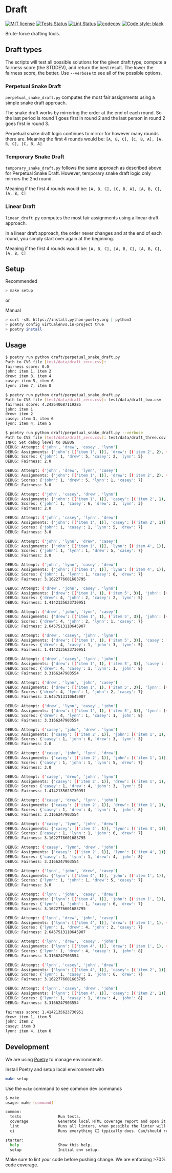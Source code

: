 # Draft

 [![MIT license](https://badgen.net/pypi/license/pip/)](https://github.com/pahwaranger/draft/blob/master/LICENSE) [![Tests Status](https://github.com/pahwaranger/draft/workflows/Tests/badge.svg?branch=master&event=push)](https://github.com/pahwaranger/draft/actions/workflows/tests.yml?query=event%3Apush+branch%3Amaster) [![Lint Status](https://github.com/pahwaranger/draft/workflows/Lint/badge.svg?branch=master&event=push)](https://github.com/pahwaranger/draft/actions/workflows/lint.yml?query=event%3Apush+branch%3Amaster) [![codecov](https://codecov.io/gh/pahwaranger/draft/branch/master/graph/badge.svg?token=XKJCUV0DY5)](https://codecov.io/gh/pahwaranger/draft) [![Code style: black](https://img.shields.io/badge/code%20style-black-000000.svg)](https://github.com/psf/black)

Brute-force drafting tools.

## Draft types

The scripts will test all possible solutions for the given draft type, compute a fairness score (the STDDEV), and return the best result. The lower the fairness score, the better. Use `--verbose` to see all of the possible options.

### Perpetual Snake Draft

`perpetual_snake_draft.py` computes the most fair assignments using a simple snake draft approach.

The snake draft works by mirroring the order at the end of each round. So the last period is round 1 goes first in round 2 and the last person in round 2 goes first in round 3.

Perpetual snake draft logic continues to mirror for however many rounds there are. Meaning the first 4 rounds would be:
 `[A, B, C], [C, B, A], [A, B, C], [C, B, A]`

### Temporary Snake Draft

`temporary_snake_draft.py` follows the same approach as described above for Perpetual Snake Draft. However, temporary snake draft logic only mirrors the 2nd round.

Meaning if the first 4 rounds would be:
 `[A, B, C], [C, B, A], [A, B, C], [A, B, C]`

### Linear Draft

`linear_draft.py` computes the most fair assignments using a linear draft approach.

In a linear draft approach, the order never changes and at the end of each round, you simply start over again at the beginning.

Meaning if the first 4 rounds would be:
 `[A, B, C], [A, B, C], [A, B, C], [A, B, C]`

## Setup

Recommended
```sh
> make setup
```

or

Manual
```sh
> curl -sSL https://install.python-poetry.org | python3 -
> poetry config virtualenvs.in-project true
> poetry install
```



## Usage

```sh
$ poetry run python draft/perpetual_snake_draft.py          
Path to CVS file [test/data/draft_zero.csv]: 
fairness score: 0.0
john: item 1, item 2
drew: item 3, item 4
casey: item 5, item 6
lynn: item 7, item 8
```

```sh
$ poetry run python draft/perpetual_snake_draft.py
Path to CVS file [test/data/draft_zero.csv]: test/data/draft_two.csv 
fairness score: 4.242640687119285
john: item 1
drew: item 2
casey: item 3, item 6
lynn: item 4, item 5
```

```sh
$ poetry run python draft/perpetual_snake_draft.py --verbose
Path to CVS file [test/data/draft_zero.csv]: test/data/draft_three.csv
INFO: Set debug level to DEBUG
DEBUG: Attempt: ('john', 'drew', 'casey', 'lynn')
DEBUG: Assignments: {'john': [('item 1', 1)], 'drew': [('item 2', 2), ('item 5', 3)], 'casey': [('item 3', 2)], 'lynn': [('item 4', 1), ('item 6', 4)]}
DEBUG: Scores: {'john': 1, 'drew': 5, 'casey': 2, 'lynn': 5}
DEBUG: Fairness: 2.0

DEBUG: Attempt: ('john', 'drew', 'lynn', 'casey')
DEBUG: Assignments: {'john': [('item 1', 1)], 'drew': [('item 2', 2), ('item 5', 3)], 'lynn': [('item 4', 1)], 'casey': [('item 3', 2), ('item 6', 5)]}
DEBUG: Scores: {'john': 1, 'drew': 5, 'lynn': 1, 'casey': 7}
DEBUG: Fairness: 3.0

DEBUG: Attempt: ('john', 'casey', 'drew', 'lynn')
DEBUG: Assignments: {'john': [('item 1', 1)], 'casey': [('item 2', 1), ('item 6', 5)], 'drew': [('item 5', 3)], 'lynn': [('item 4', 1), ('item 3', 2)]}
DEBUG: Scores: {'john': 1, 'casey': 6, 'drew': 3, 'lynn': 3}
DEBUG: Fairness: 2.0

DEBUG: Attempt: ('john', 'casey', 'lynn', 'drew')
DEBUG: Assignments: {'john': [('item 1', 1)], 'casey': [('item 2', 1)], 'lynn': [('item 4', 1), ('item 6', 4)], 'drew': [('item 5', 3), ('item 3', 4)]}
DEBUG: Scores: {'john': 1, 'casey': 1, 'lynn': 5, 'drew': 7}
DEBUG: Fairness: 3.0

DEBUG: Attempt: ('john', 'lynn', 'drew', 'casey')
DEBUG: Assignments: {'john': [('item 1', 1)], 'lynn': [('item 4', 1)], 'drew': [('item 2', 2), ('item 5', 3)], 'casey': [('item 3', 2), ('item 6', 5)]}
DEBUG: Scores: {'john': 1, 'lynn': 1, 'drew': 5, 'casey': 7}
DEBUG: Fairness: 3.0

DEBUG: Attempt: ('john', 'lynn', 'casey', 'drew')
DEBUG: Assignments: {'john': [('item 1', 1)], 'lynn': [('item 4', 1)], 'casey': [('item 2', 1), ('item 6', 5)], 'drew': [('item 5', 3), ('item 3', 4)]}
DEBUG: Scores: {'john': 1, 'lynn': 1, 'casey': 6, 'drew': 7}
DEBUG: Fairness: 3.1622776601683795

DEBUG: Attempt: ('drew', 'john', 'casey', 'lynn')
DEBUG: Assignments: {'drew': [('item 1', 1), ('item 5', 3)], 'john': [('item 2', 2)], 'casey': [('item 3', 2)], 'lynn': [('item 4', 1), ('item 6', 4)]}
DEBUG: Scores: {'drew': 4, 'john': 2, 'casey': 2, 'lynn': 5}
DEBUG: Fairness: 1.4142135623730951

DEBUG: Attempt: ('drew', 'john', 'lynn', 'casey')
DEBUG: Assignments: {'drew': [('item 1', 1), ('item 5', 3)], 'john': [('item 2', 2)], 'lynn': [('item 4', 1)], 'casey': [('item 3', 2), ('item 6', 5)]}
DEBUG: Scores: {'drew': 4, 'john': 2, 'lynn': 1, 'casey': 7}
DEBUG: Fairness: 2.6457513110645907

DEBUG: Attempt: ('drew', 'casey', 'john', 'lynn')
DEBUG: Assignments: {'drew': [('item 1', 1), ('item 5', 3)], 'casey': [('item 2', 1)], 'john': [('item 3', 3)], 'lynn': [('item 4', 1), ('item 6', 4)]}
DEBUG: Scores: {'drew': 4, 'casey': 1, 'john': 3, 'lynn': 5}
DEBUG: Fairness: 1.4142135623730951

DEBUG: Attempt: ('drew', 'casey', 'lynn', 'john')
DEBUG: Assignments: {'drew': [('item 1', 1), ('item 5', 3)], 'casey': [('item 2', 1)], 'lynn': [('item 4', 1)], 'john': [('item 3', 3), ('item 6', 5)]}
DEBUG: Scores: {'drew': 4, 'casey': 1, 'lynn': 1, 'john': 8}
DEBUG: Fairness: 3.3166247903554

DEBUG: Attempt: ('drew', 'lynn', 'john', 'casey')
DEBUG: Assignments: {'drew': [('item 1', 1), ('item 5', 3)], 'lynn': [('item 4', 1)], 'john': [('item 2', 2)], 'casey': [('item 3', 2), ('item 6', 5)]}
DEBUG: Scores: {'drew': 4, 'lynn': 1, 'john': 2, 'casey': 7}
DEBUG: Fairness: 2.6457513110645907

DEBUG: Attempt: ('drew', 'lynn', 'casey', 'john')
DEBUG: Assignments: {'drew': [('item 1', 1), ('item 5', 3)], 'lynn': [('item 4', 1)], 'casey': [('item 2', 1)], 'john': [('item 3', 3), ('item 6', 5)]}
DEBUG: Scores: {'drew': 4, 'lynn': 1, 'casey': 1, 'john': 8}
DEBUG: Fairness: 3.3166247903554

DEBUG: Attempt: ('casey', 'john', 'drew', 'lynn')
DEBUG: Assignments: {'casey': [('item 2', 1)], 'john': [('item 1', 1), ('item 6', 5)], 'drew': [('item 5', 3)], 'lynn': [('item 4', 1), ('item 3', 2)]}
DEBUG: Scores: {'casey': 1, 'john': 6, 'drew': 3, 'lynn': 3}
DEBUG: Fairness: 2.0

DEBUG: Attempt: ('casey', 'john', 'lynn', 'drew')
DEBUG: Assignments: {'casey': [('item 2', 1)], 'john': [('item 1', 1)], 'lynn': [('item 4', 1), ('item 6', 4)], 'drew': [('item 5', 3), ('item 3', 4)]}
DEBUG: Scores: {'casey': 1, 'john': 1, 'lynn': 5, 'drew': 7}
DEBUG: Fairness: 3.0

DEBUG: Attempt: ('casey', 'drew', 'john', 'lynn')
DEBUG: Assignments: {'casey': [('item 2', 1)], 'drew': [('item 1', 1), ('item 5', 3)], 'john': [('item 3', 3)], 'lynn': [('item 4', 1), ('item 6', 4)]}
DEBUG: Scores: {'casey': 1, 'drew': 4, 'john': 3, 'lynn': 5}
DEBUG: Fairness: 1.4142135623730951

DEBUG: Attempt: ('casey', 'drew', 'lynn', 'john')
DEBUG: Assignments: {'casey': [('item 2', 1)], 'drew': [('item 1', 1), ('item 5', 3)], 'lynn': [('item 4', 1)], 'john': [('item 3', 3), ('item 6', 5)]}
DEBUG: Scores: {'casey': 1, 'drew': 4, 'lynn': 1, 'john': 8}
DEBUG: Fairness: 3.3166247903554

DEBUG: Attempt: ('casey', 'lynn', 'john', 'drew')
DEBUG: Assignments: {'casey': [('item 2', 1)], 'lynn': [('item 4', 1)], 'john': [('item 1', 1), ('item 6', 5)], 'drew': [('item 5', 3), ('item 3', 4)]}
DEBUG: Scores: {'casey': 1, 'lynn': 1, 'john': 6, 'drew': 7}
DEBUG: Fairness: 3.1622776601683795

DEBUG: Attempt: ('casey', 'lynn', 'drew', 'john')
DEBUG: Assignments: {'casey': [('item 2', 1)], 'lynn': [('item 4', 1)], 'drew': [('item 1', 1), ('item 5', 3)], 'john': [('item 3', 3), ('item 6', 5)]}
DEBUG: Scores: {'casey': 1, 'lynn': 1, 'drew': 4, 'john': 8}
DEBUG: Fairness: 3.3166247903554

DEBUG: Attempt: ('lynn', 'john', 'drew', 'casey')
DEBUG: Assignments: {'lynn': [('item 4', 1)], 'john': [('item 1', 1)], 'drew': [('item 2', 2), ('item 5', 3)], 'casey': [('item 3', 2), ('item 6', 5)]}
DEBUG: Scores: {'lynn': 1, 'john': 1, 'drew': 5, 'casey': 7}
DEBUG: Fairness: 3.0

DEBUG: Attempt: ('lynn', 'john', 'casey', 'drew')
DEBUG: Assignments: {'lynn': [('item 4', 1)], 'john': [('item 1', 1)], 'casey': [('item 2', 1), ('item 6', 5)], 'drew': [('item 5', 3), ('item 3', 4)]}
DEBUG: Scores: {'lynn': 1, 'john': 1, 'casey': 6, 'drew': 7}
DEBUG: Fairness: 3.1622776601683795

DEBUG: Attempt: ('lynn', 'drew', 'john', 'casey')
DEBUG: Assignments: {'lynn': [('item 4', 1)], 'drew': [('item 1', 1), ('item 5', 3)], 'john': [('item 2', 2)], 'casey': [('item 3', 2), ('item 6', 5)]}
DEBUG: Scores: {'lynn': 1, 'drew': 4, 'john': 2, 'casey': 7}
DEBUG: Fairness: 2.6457513110645907

DEBUG: Attempt: ('lynn', 'drew', 'casey', 'john')
DEBUG: Assignments: {'lynn': [('item 4', 1)], 'drew': [('item 1', 1), ('item 5', 3)], 'casey': [('item 2', 1)], 'john': [('item 3', 3), ('item 6', 5)]}
DEBUG: Scores: {'lynn': 1, 'drew': 4, 'casey': 1, 'john': 8}
DEBUG: Fairness: 3.3166247903554

DEBUG: Attempt: ('lynn', 'casey', 'john', 'drew')
DEBUG: Assignments: {'lynn': [('item 4', 1)], 'casey': [('item 2', 1)], 'john': [('item 1', 1), ('item 6', 5)], 'drew': [('item 5', 3), ('item 3', 4)]}
DEBUG: Scores: {'lynn': 1, 'casey': 1, 'john': 6, 'drew': 7}
DEBUG: Fairness: 3.1622776601683795

DEBUG: Attempt: ('lynn', 'casey', 'drew', 'john')
DEBUG: Assignments: {'lynn': [('item 4', 1)], 'casey': [('item 2', 1)], 'drew': [('item 1', 1), ('item 5', 3)], 'john': [('item 3', 3), ('item 6', 5)]}
DEBUG: Scores: {'lynn': 1, 'casey': 1, 'drew': 4, 'john': 8}
DEBUG: Fairness: 3.3166247903554

fairness score: 1.4142135623730951
drew: item 1, item 5
john: item 2
casey: item 3
lynn: item 4, item 6
```

## Development

We are using [Poetry](https://python-poetry.org/) to manage environments.

Install Poetry and setup local environment with

```sh
make setup
```

Use the `make` command to see common dev commands

```sh
$ make
usage: make [command]

common:
  tests                Run tests.
  coverage             Generate local HTML coverage report and open it.
  lint                 Runs all linters, when possible the linter will automatically reformat the file for you.
  ci                   Runs everything CI typically does. Can/should run this prior to pushing new commits.

starter:
  help                 Show this help.
  setup                Initial env setup.
```

Make sure to lint your code before pushing change.
We are enforcing >70% code coverage.
